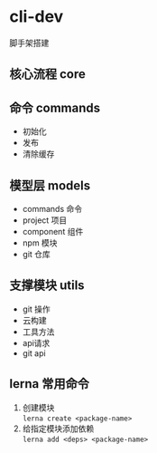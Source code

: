 # cli-dev
脚手架搭建
## 核心流程 core

## 命令 commands
- 初始化
- 发布
- 清除缓存
## 模型层 models
- commands 命令
- project 项目
- component 组件
- npm 模块
- git 仓库
## 支撑模块 utils
- git 操作
- 云构建
- 工具方法
- api请求
- git api


## lerna 常用命令
1. 创建模块  
`lerna create <package-name>`
2. 给指定模块添加依赖  
`lerna add <deps> <package-name>` 